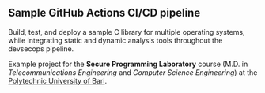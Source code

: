 ## Sample GitHub Actions CI/CD pipeline

Build, test, and deploy a sample C library for multiple operating systems,
while integrating static and dynamic analysis tools throughout the devsecops pipeline.

Example project for the **Secure Programming Laboratory** course
(M.D. in *Telecommunications Engineering* and *Computer Science Engineering*)
at the [Polytechnic University of Bari](http://www.poliba.it).
